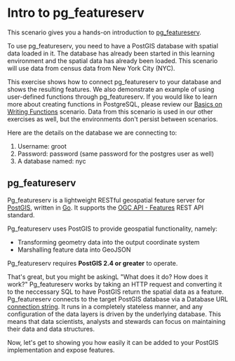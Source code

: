 # Intro to pg_featureserv

This scenario gives you a hands-on introduction to [pg_featureserv](https://access.crunchydata.com/documentation/pg_featureserv/latest/).

To use pg_featureserv, you need to have a PostGIS database with spatial data loaded in it. The database has already been started in this learning environment and the spatial data has already been loaded. This scenario will use data from census data from New York City (NYC). 

This exercise shows how to connect pg_featureserv to your database and shows the resulting features. We also demonstrate an example of using user-defined functions through pg_featureserv. If you would like to learn more about creating functions in PostgreSQL, please review our [Basics on Writing Functions](https://learn.crunchydata.com/postgresql-devel/courses/beyond-basics/basicfunctions) scenario. Data from this scenario is used in our other exercises as well, but the environments don't persist between scenarios.

Here are the details on the database we are connecting to:

1. Username: groot
2. Password: password (same password for the postgres user as well)
3. A database named: nyc

## pg_featureserv

Pg_featureserv is a lightweight RESTful geospatial feature server for [PostGIS](https://postgis.net/), written in [Go](https://golang.org/).
It supports the [OGC API - Features](http://docs.opengeospatial.org/is/17-069r3/17-069r3.html) REST API standard.

Pg_featureserv uses PostGIS to provide geospatial functionality, namely:
  * Transforming geometry data into the output coordinate system
  * Marshalling feature data into GeoJSON

Pg_featureserv requires **PostGIS 2.4 or greater** to operate.

That's great, but you might be askingL "What does it do? How does it work?" Pg_featureserv works by taking an HTTP request and converting it to the neccessary SQL to have PostGIS return the spatial data as a feature. Pg_featureserv connects to the target PostGIS database via a Database URL [connection string](https://www.postgresql.org/docs/10/libpq-connect.html#LIBPQ-CONNSTRING). It runs in a completely stateless manner, and any configuration of the data layers is driven by the underlying database. This means that data scientists, analysts and stewards can focus on maintaining their data and data structures. 

Now, let's get to showing you how easily it can be added to your PostGIS implementation and expose features. 
